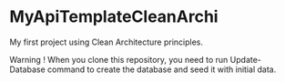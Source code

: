 # MyApiTemplateCleanArchi

My first project using Clean Architecture principles.

Warning ! When you clone this repository, you need to run Update-Database command to create the database and seed it with initial data.